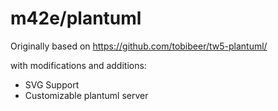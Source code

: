 # m42e/plantuml

Originally based on https://github.com/tobibeer/tw5-plantuml/

with modifications and additions:

- SVG Support
- Customizable plantuml server
